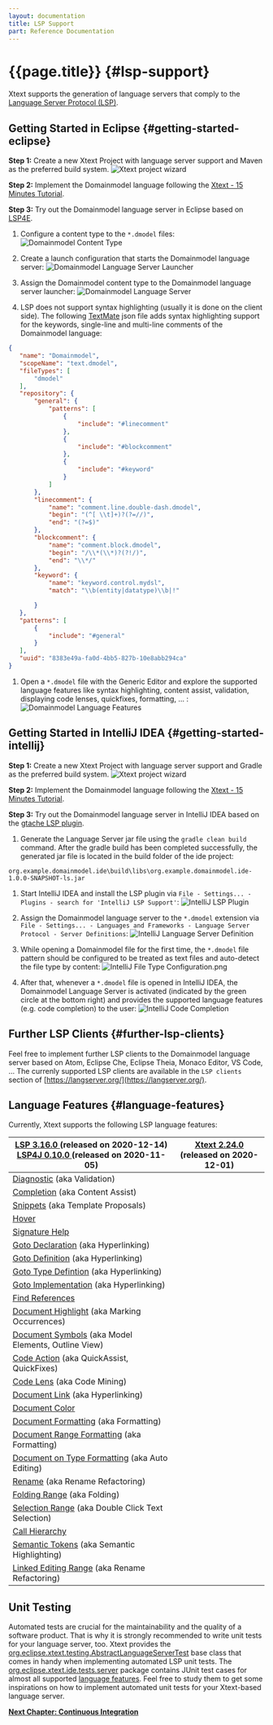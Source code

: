 ```yaml
---
layout: documentation
title: LSP Support
part: Reference Documentation
---
```


# {{page.title}} {#lsp-support}

Xtext supports the generation of language servers that comply to the [Language Server Protocol (LSP)](https://microsoft.github.io/language-server-protocol/).

## Getting Started in Eclipse {#getting-started-eclipse}

**Step 1:** Create a new Xtext Project with language server support and Maven as the preferred build system.
![Xtext project wizard](images/LSP_01_XtextWizardMaven.png)

**Step 2:** Implement the Domainmodel language following the [Xtext - 15 Minutes Tutorial](https://www.eclipse.org/Xtext/documentation/102_domainmodelwalkthrough.html).

**Step 3:** Try out the Domainmodel language server in Eclipse based on [LSP4E](https://projects.eclipse.org/projects/technology.lsp4e).

 1. Configure a content type to the `*.dmodel` files:
![Domainmodel Content Type](images/LSP_02_DomainmodelContentType.png)

 1. Create a launch configuration that starts the Domainmodel language server:
![Domainmodel Language Server Launcher](images/LSP_03_DomainmodelLanguageServerLauncher.png)

 1. Assign the Domainmodel content type to the Domainmodel language server launcher:
![Domainmodel Language Server](images/LSP_04_DomainmodelLanguageServer.png)

 1. LSP does not support syntax highlighting (usually it is done on the client side). The following [TextMate](https://projects.eclipse.org/projects/technology.tm4e) json file adds syntax highlighting support for the keywords, single-line and multi-line comments of the Domainmodel language:
 ```json
{
	"name": "Domainmodel",
	"scopeName": "text.dmodel",
	"fileTypes": [
		"dmodel"
	],
	"repository": {
		"general": {
			"patterns": [
				{
					"include": "#linecomment"
				},
				{
					"include": "#blockcomment"
				},
				{
					"include": "#keyword"
				}
			]
		},
		"linecomment": {
			"name": "comment.line.double-dash.dmodel",
			"begin": "(^[ \\t]+)?(?=//)",
			"end": "(?=$)"
		},
		"blockcomment": {
			"name": "comment.block.dmodel",
			"begin": "/\\*(\\*)?(?!/)",
			"end": "\\*/"
		},
		"keyword": {
			"name": "keyword.control.mydsl",
			"match": "\\b(entity|datatype)\\b|!"

		}
	},
	"patterns": [
		{
			"include": "#general"
		}
	],
	"uuid": "8383e49a-fa0d-4bb5-827b-10e8abb294ca"
}
```
 1. Open a `*.dmodel` file with the Generic Editor and explore the supported language features like syntax highlighting, content assist, validation, displaying code lenses, quickfixes, formatting, ... :
![Domainmodel Language Features](images/LSP_05_DomainmodelLanguageFeatures.png)

## Getting Started in IntelliJ IDEA {#getting-started-intellij}

**Step 1:** Create a new Xtext Project with language server support and Gradle as the preferred build system.
![Xtext project wizard](images/LSP_06_XtextWizardGradle.png)

**Step 2:** Implement the Domainmodel language following the [Xtext - 15 Minutes Tutorial](https://www.eclipse.org/Xtext/documentation/102_domainmodelwalkthrough.html).

**Step 3:** Try out the Domainmodel language server in IntelliJ IDEA based on the [gtache LSP plugin](https://github.com/gtache/intellij-lsp).

1. Generate the Language Server jar file using the `gradle clean build` command. After the gradle build has been completed successfully, the generated jar file is located in the build folder of the ide project:
```  
org.example.domainmodel.ide\build\libs\org.example.domainmodel.ide-1.0.0-SNAPSHOT-ls.jar
```

1. Start IntelliJ IDEA and install the LSP plugin via `File - Settings... - Plugins - search for 'IntelliJ LSP Support'`:
	![IntelliJ LSP Plugin](images/LSP_07_IntelliJLSPPlugin.png)

1. Assign the Domainmodel language server to the `*.dmodel` extension via `File - Settings... - Languages and Frameworks - Language Server Protocol - Server Definitions`:
![IntelliJ Language Server Definition](images/LSP_08_IntelliJLanguageServerDefinition.png)
	
1. While opening a Domainmodel file for the first time, the `*.dmodel` file pattern should be configured to be treated as text files and auto-detect the file type by content:
	![IntelliJ File Type Configuration.png](images/LSP_09_IntelliJFileTypeConfiguration.png)

1. After that, whenever a `*.dmodel` file is opened in IntelliJ IDEA, the Domainmodel Language Server is activated (indicated by the green circle at the bottom right) and provides the supported language features (e.g. code completion) to the user:
	![IntelliJ Code Completion](images/LSP_10_IntelliJCodeCompletion.png)

## Further LSP Clients {#further-lsp-clients}

Feel free to implement further LSP clients to the Domainmodel language server based on Atom, Eclipse Che, Eclipse Theia, Monaco Editor, VS Code, ... The currenly supported LSP clients are available in the `LSP clients` section of [https://langserver.org/](https://langserver.org/).

## Language Features {#language-features}

Currently, Xtext supports the following LSP language features:

<table class="table table-bordered">
	<thead>
		<tr>
			<th><a href="https://microsoft.github.io/language-server-protocol/specifications/specification-current/#version_3_16_0"> LSP 3.16.0 </a> (released on 2020-12-14) <br> <a href="https://github.com/eclipse/lsp4j/blob/master/CHANGELOG.md#v0100-nov-2020"> LSP4J 0.10.0 </a>(released on 2020-11-05)</th>
			<th><a href="https://www.eclipse.org/Xtext/releasenotes.html#/releasenotes/2020/12/01/version-2-24-0"> Xtext 2.24.0 </a> <br> (released on 2020-12-01)</th>
		</tr>
	</thead>
	<tbody>
		<tr>
			<td><a href="https://microsoft.github.io/language-server-protocol/specifications/specification-current/#diagnostic">Diagnostic</a> (aka Validation)</td>
			<td><div class="supported"></div></td>
		</tr>
		<tr>
			<td><a href="https://microsoft.github.io/language-server-protocol/specifications/specification-current/#textDocument_completion">Completion</a> (aka Content Assist)</td>
			<td><div class="supported"></div></td>
		</tr>
		<tr>
			<td><a href="https://microsoft.github.io/language-server-protocol/specifications/specification-current/#snippet_syntax">Snippets</a> (aka Template Proposals)</td>
			<td><div class="supported"></div></td>
		</tr>
		<tr>
			<td><a href="https://microsoft.github.io/language-server-protocol/specifications/specification-current/#textDocument_hover">Hover</a></td>
			<td><div class="supported"></div></td>
		</tr>
		<tr>
			<td><a href="https://microsoft.github.io/language-server-protocol/specifications/specification-current/#textDocument_signatureHelp">Signature Help</a></td>
			<td><div class="supported"></div></td>
		</tr>
		<tr>
			<td><a href="https://microsoft.github.io/language-server-protocol/specifications/specification-current/#textDocument_declaration">Goto Declaration</a> (aka Hyperlinking)</td>
			<td><div class="supported"></div></td>
		</tr>
		<tr>
			<td><a href="https://microsoft.github.io/language-server-protocol/specifications/specification-current/#textDocument_definition">Goto Definition</a> (aka Hyperlinking)</td>
			<td><div class="supported"></div></td>
		</tr>
		<tr>
			<td><a href="https://microsoft.github.io/language-server-protocol/specifications/specification-current/#textDocument_typeDefinition">Goto Type Defintion</a> (aka Hyperlinking)</td>
			<td><div class="supported"></div></td>
		</tr>
		<tr>
			<td><a href="https://microsoft.github.io/language-server-protocol/specifications/specification-current/#textDocument_implementation">Goto Implementation</a> (aka Hyperlinking)</td>
			<td><div class="supported"></div></td>
		</tr>
		<tr>
			<td><a href="https://microsoft.github.io/language-server-protocol/specifications/specification-current/#textDocument_references">Find References</a></td>
			<td><div class="supported"></div></td>
		</tr>
		<tr>
			<td><a href="https://microsoft.github.io/language-server-protocol/specifications/specification-current/#textDocument_documentHighlight">Document Highlight</a> (aka Marking Occurrences)</td>
			<td><div class="supported"></div></td>
		</tr>
		<tr>
			<td><a href="https://microsoft.github.io/language-server-protocol/specifications/specification-current/#textDocument_documentSymbol">Document Symbols</a> (aka Model Elements, Outline View)</td>
			<td><div class="supported"></div></td>
		</tr>
		<tr>
			<td><a href="https://microsoft.github.io/language-server-protocol/specifications/specification-current/#textDocument_codeAction">Code Action</a> (aka QuickAssist, QuickFixes)</td>
			<td><div class="supported"></div></td>
		</tr>
		<tr>
			<td><a href="https://microsoft.github.io/language-server-protocol/specifications/specification-current/#textDocument_codeLens">Code Lens</a> (aka Code Mining)</td>
			<td><div class="not-supported"></div></td>
		</tr>
		<tr>
			<td><a href="https://microsoft.github.io/language-server-protocol/specifications/specification-current/#textDocument_documentLink">Document Link</a> (aka Hyperlinking)</td>
			<td><div class="supported"></div></td>
		</tr>
		<tr>
			<td><a href="https://microsoft.github.io/language-server-protocol/specifications/specification-current/#textDocument_documentColor">Document Color</a></td>
			<td><div class="not-supported"></div></td>
		</tr>
		<tr>
			<td><a href="https://microsoft.github.io/language-server-protocol/specifications/specification-current/#textDocument_formatting">Document Formatting</a> (aka Formatting)</td>
			<td><div class="supported"></div></td>
		</tr>
		<tr>
			<td><a href="https://microsoft.github.io/language-server-protocol/specifications/specification-current/#textDocument_rangeFormatting">Document Range Formatting</a> (aka Formatting)</td>
			<td><div class="supported"></div></td>
		</tr>
		<tr>
			<td><a href="https://microsoft.github.io/language-server-protocol/specifications/specification-current/#textDocument_onTypeFormatting">Document on Type Formatting</a> (aka Auto Editing)</td>
			<td><div class="not-supported"></div></td>
		</tr>
		<tr>
			<td><a href="https://microsoft.github.io/language-server-protocol/specifications/specification-current/#textDocument_rename">Rename</a> (aka Rename Refactoring)</td>
			<td><div class="supported"></div></td>
		</tr>
		<tr>
			<td><a href="https://microsoft.github.io/language-server-protocol/specifications/specification-current/#textDocument_foldingRange">Folding Range</a> (aka Folding)</td>
			<td><div class="not-supported"></div></td>
		</tr>
		<tr>
			<td><a href="https://microsoft.github.io/language-server-protocol/specifications/specification-current/#textDocument_selectionRange">Selection Range</a> (aka Double Click Text Selection)</td>
			<td><div class="not-supported"></div></td>
		</tr>
		<tr>
			<td><a href="https://microsoft.github.io/language-server-protocol/specifications/specification-current/#textDocument_prepareCallHierarchy">Call Hierarchy</a> </td>
			<td><div class="not-supported"></div></td>
		</tr>
		<tr>
			<td><a href="https://microsoft.github.io/language-server-protocol/specifications/specification-current/#textDocument_semanticTokens">Semantic Tokens</a> (aka Semantic Highlighting)</td>
			<td><div class="supported"></div></td>
		</tr>
		<tr>
			<td><a href="https://microsoft.github.io/language-server-protocol/specifications/specification-current/#textDocument_linkedEditingRange">Linked Editing Range</a> (aka Rename Refactoring)</td>
			<td><div class="supported"></div></td>
		</tr>
	</tbody>
</table>

## Unit Testing
Automated tests are crucial for the maintainability and the quality of a software product. That is why it is strongly recommended to write unit tests for your language server, too. Xtext provides the [org.eclipse.xtext.testing.AbstractLanguageServerTest]({{site.src.xtext_core}}/org.eclipse.xtext.testing/src/org/eclipse/xtext/testing/AbstractLanguageServerTest.xtend) base class that comes in handy when implementing automated LSP unit tests. The [org.eclipse.xtext.ide.tests.server]({{site.src.xtext_core}}/org.eclipse.xtext.ide.tests/src/org/eclipse/xtext/ide/tests/server) package contains JUnit test cases for almost all supported [language features](#language-features). Feel free to study them to get some inspirations on how to implement automated unit tests for your Xtext-based language server.


**[Next Chapter: Continuous Integration](350_continuous_integration.html)**
